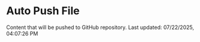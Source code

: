 # Auto Push File

Content that will be pushed to GitHub repository.
Last updated: 07/22/2025, 04:07:26 PM